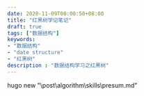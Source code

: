 ```yaml
---
date: 2020-11-09T00:00:50+08:00
title: "红黑树学记笔记"
draft: true
tags: ["数据结构"]
keywords:
- "数据结构"
- "date structure"
- "红黑树"
description : "数据结构学习之红黑树"
---
```


hugo new "\post\algorithm\skills\presum.md"